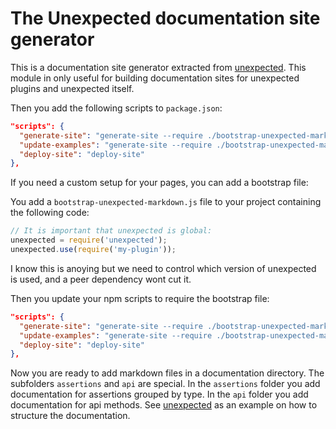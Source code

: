 # The Unexpected documentation site generator

This is a documentation site generator extracted from
[unexpected](http://unexpectedjs.github.io/). This module in only
useful for building documentation sites for unexpected plugins and
unexpected itself.

Then you add the following scripts to `package.json`:

```json
"scripts": {
  "generate-site": "generate-site --require ./bootstrap-unexpected-markdown.js",
  "update-examples": "generate-site --require ./bootstrap-unexpected-markdown.js --update-examples",
  "deploy-site": "deploy-site"
},
```

If you need a custom setup for your pages, you can add a bootstrap file:

You add a `bootstrap-unexpected-markdown.js` file to your project containing the
following code:

```js
// It is important that unexpected is global:
unexpected = require('unexpected');
unexpected.use(require('my-plugin'));
```

I know this is anoying but we need to control which version of unexpected is
used, and a peer dependency wont cut it.

Then you update your npm scripts to require the bootstrap file:

```json
"scripts": {
  "generate-site": "generate-site --require ./bootstrap-unexpected-markdown.js",
  "update-examples": "generate-site --require ./bootstrap-unexpected-markdown.js --update-examples",
  "deploy-site": "deploy-site"
},
```

Now you are ready to add markdown files in a documentation directory. The
subfolders `assertions` and `api` are special. In the `assertions`
folder you add documentation for assertions grouped by type. In the
`api` folder you add documentation for api methods. See
[unexpected](https://github.com/unexpectedjs/unexpected/tree/master/documentation)
as an example on how to structure the documentation.
